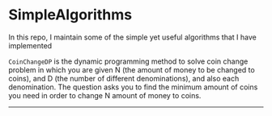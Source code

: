 # SimpleAlgorithms
In this repo, I maintain some of the simple yet useful algorithms that I have implemented

`CoinChangeDP` is the dynamic programming method to solve coin change problem in which you are given
N (the amount of money to be changed to coins), and D (the number of different denominations), and also each denomination.
The question asks you to find the minimum amount of coins you need in order to change N amount of money to coins.
<hr>
